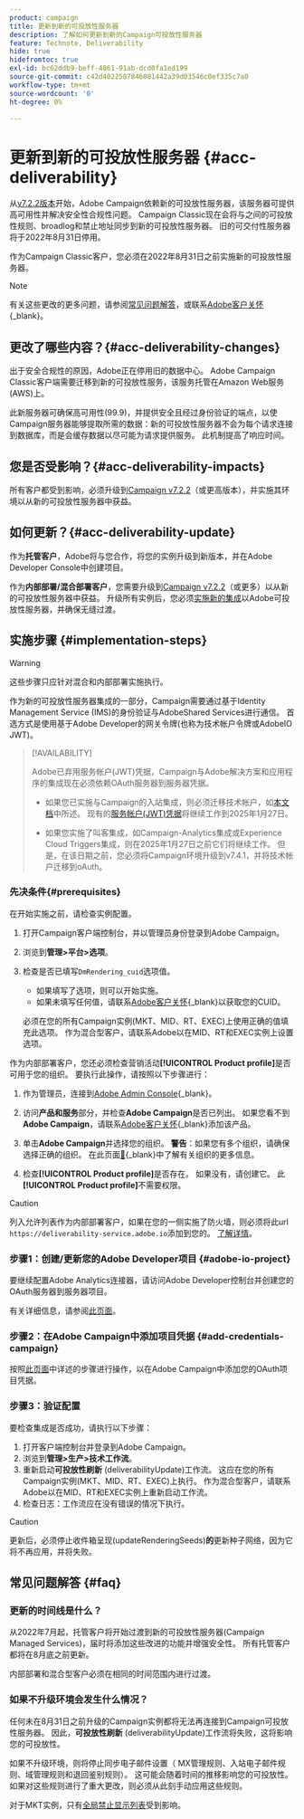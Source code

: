 ```yaml
---
product: campaign
title: 更新到新的可投放性服务器
description: 了解如何更新到新的Campaign可投放性服务器
feature: Technote, Deliverability
hide: true
hidefromtoc: true
exl-id: bc62ddb9-beff-4861-91ab-dcd0fa1ed199
source-git-commit: c42d4022587846081442a39d03546c0ef335c7a0
workflow-type: tm+mt
source-wordcount: '0'
ht-degree: 0%

---
```


# 更新到新的可投放性服务器 {#acc-deliverability}

从[v7.2.2版本](../../rn/using/latest-release.md#release-7-2-2)开始，Adobe Campaign依赖新的可投放性服务器，该服务器可提供高可用性并解决安全性合规性问题。 Campaign Classic现在会将与之间的可投放性规则、broadlog和禁止地址同步到新的可投放性服务器。 旧的可交付性服务器将于2022年8月31日停用。

作为Campaign Classic客户，您必须在2022年8月31日之前实施新的可投放性服务器&#x200B;**&#x200B;**。

>[!NOTE]
>
>有关这些更改的更多问题，请参阅[常见问题解答](#faq)，或联系[Adobe客户关怀](https://helpx.adobe.com/cn/enterprise/admin-guide.html/enterprise/using/support-for-experience-cloud.ug.html){_blank}。
>

## 更改了哪些内容？{#acc-deliverability-changes}

出于安全合规性的原因，Adobe正在停用旧的数据中心。 Adobe Campaign Classic客户端需要迁移到新的可投放性服务，该服务托管在Amazon Web服务(AWS)上。

此新服务器可确保高可用性(99.9)&#x200B;，并提供安全且经过身份验证的端点，以使Campaign服务器能够提取所需的数据：新的可投放性服务器不会为每个请求连接到数据库，而是会缓存数据以尽可能为请求提供服务。 此机制提高了响应时间&#x200B;。

## 您是否受影响？{#acc-deliverability-impacts}

所有客户都受到影响，必须升级到[Campaign v7.2.2](../../rn/using/latest-release.md#release-7-2-2)（或更高版本），并实施其环境以从新的可投放性服务器中获益。

## 如何更新？{#acc-deliverability-update}

作为&#x200B;**托管客户**，Adobe将与您合作，将您的实例升级到新版本，并在Adobe Developer Console中创建项目。

作为&#x200B;**内部部署/混合部署客户**，您需要升级到[Campaign v7.2.2](../../rn/using/latest-release.md#release-7-2-2)（或更多）以从新的可投放性服务器中获益。 升级所有实例后，您必须[实施新的集成](#implementation-steps)以Adobe可投放性服务器，并确保无缝过渡。

## 实施步骤 {#implementation-steps}

>[!WARNING]
>
>这些步骤只应针对混合和内部部署实施执行。

作为新的可投放性服务器集成的一部分，Campaign需要通过基于Identity Management Service (IMS)的身份验证与AdobeShared Services进行通信。 首选方式是使用基于Adobe Developer的网关令牌(也称为技术帐户令牌或AdobeIO JWT)。

>[!AVAILABILITY]
>
> Adobe已弃用服务帐户(JWT)凭据，Campaign与Adobe解决方案和应用程序的集成现在必须依赖OAuth服务器到服务器凭据。 </br>
>
> * 如果您已实施与Campaign的入站集成，则必须迁移技术帐户，如[本文档](https://developer.adobe.com/developer-console/docs/guides/authentication/ServerToServerAuthentication/migration/#_blank)中所述。 现有的[服务帐户(JWT)凭据](../../integrations/using/oauth-technical-account.md)将继续工作到2025年1月27日。</br>
>
> * 如果您实施了叫客集成，如Campaign-Analytics集成或Experience Cloud Triggers集成，则在2025年1月27日之前它们将继续工作。 但是，在该日期之前，您必须将Campaign环境升级到v7.4.1，并将技术帐户迁移到oAuth。

### 先决条件{#prerequisites}

在开始实施之前，请检查实例配置。

1. 打开Campaign客户端控制台，并以管理员身份登录到Adobe Campaign。
1. 浏览到&#x200B;**管理>平台>选项**。
1. 检查是否已填写`DmRendering_cuid`选项值。

   * 如果填写了选项，则可以开始实施。
   * 如果未填写任何值，请联系[Adobe客户关怀](https://helpx.adobe.com/cn/enterprise/admin-guide.html/enterprise/using/support-for-experience-cloud.ug.html){_blank}以获取您的CUID。

   必须在您的所有Campaign实例(MKT、MID、RT、EXEC)上使用正确的值填充此选项。 作为混合型客户，请联系Adobe以在MID、RT和EXEC实例上设置选项。

作为内部部署客户，您还必须检查营销活动&#x200B;**[!UICONTROL Product profile]**&#x200B;是否可用于您的组织。 要执行此操作，请按照以下步骤进行：

1. 作为管理员，连接到[Adobe Admin Console](https://adminconsole.adobe.com/){_blank}。
1. 访问&#x200B;**产品和服务**&#x200B;部分，并检查&#x200B;**Adobe Campaign**&#x200B;是否已列出。
如果您看不到&#x200B;**Adobe Campaign**，请联系[Adobe客户关怀](https://helpx.adobe.com/cn/enterprise/admin-guide.html/enterprise/using/support-for-experience-cloud.ug.html){_blank}添加该产品。
1. 单击&#x200B;**Adobe Campaign**&#x200B;并选择您的组织。
   **警告**：如果您有多个组织，请确保选择正确的组织。 在此页面[&#128279;](https://experienceleague.adobe.com/docs/control-panel/using/faq.html?lang=zh-Hans#ims-org-id){_blank}中了解有关组织的更多信息。

1. 检查&#x200B;**[!UICONTROL Product profile]**&#x200B;是否存在。 如果没有，请创建它。 此&#x200B;**[!UICONTROL Product profile]**&#x200B;不需要权限。


>[!CAUTION]
>
>列入允许列表作为内部部署客户，如果在您的一侧实施了防火墙，则必须将此url `https://deliverability-service.adobe.io`添加到您的。 [了解详情](../../installation/using/url-permissions.md)。


### 步骤1：创建/更新您的Adobe Developer项目 {#adobe-io-project}

要继续配置Adobe Analytics连接器，请访问Adobe Developer控制台并创建您的OAuth服务器到服务器项目。

有关详细信息，请参阅[此页面](../../integrations/using/oauth-technical-account.md#oauth-service)。

### 步骤2：在Adobe Campaign中添加项目凭据 {#add-credentials-campaign}

按照[此页面](../../integrations/using/oauth-technical-account.md#add-credentials)中详述的步骤进行操作，以在Adobe Campaign中添加您的OAuth项目凭据。

### 步骤3：验证配置

要检查集成是否成功，请执行以下步骤：

1. 打开客户端控制台并登录到Adobe Campaign。
1. 浏览到&#x200B;**管理>生产>技术工作流**。
1. 重新启动&#x200B;**可投放性刷新** (deliverabilityUpdate)工作流。 这应在您的所有Campaign实例(MKT、MID、RT、EXEC)上执行。 作为混合型客户，请联系Adobe以在MID、RT和EXEC实例上重新启动工作流。
1. 检查日志：工作流应在没有错误的情况下执行。

>[!CAUTION]
>
>更新后，必须停止收件箱呈现(updateRenderingSeeds)**的**&#x200B;更新种子网络，因为它将不再应用，并将失败。

## 常见问题解答 {#faq}

### 更新的时间线是什么？

从2022年7月起，托管客户将开始过渡到新的可投放性服务器(Campaign Managed Services)，届时将添加这些改进的功能并增强安全性。 所有托管客户都将在8月底之前更新。

内部部署和混合型客户必须在相同的时间范围内进行过渡。

### 如果不升级环境会发生什么情况？

任何未在8月31日之前升级的Campaign实例都将无法再连接到Campaign可投放性服务器。 因此，**可投放性刷新** (deliverabilityUpdate)工作流将失败，这将影响您的可投放性。

如果不升级环境，则将停止同步电子邮件设置（ MX管理规则、入站电子邮件规则、域管理规则和退回鉴别规则）。 这可能会随着时间的推移影响您的可投放性。 如果对这些规则进行了重大更改，则必须从此刻手动应用这些规则。

对于MKT实例，只有[全局禁止显示列表](../../campaign-opt/using/filtering-rules.md#default-deliverability-exclusion-rules)受到影响。

